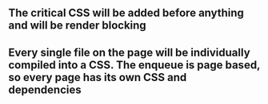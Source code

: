 ## The critical CSS will be added before anything and will be render blocking
## Every single file on the page will be individually compiled into a CSS. The enqueue is page based, so every page has its own CSS and dependencies